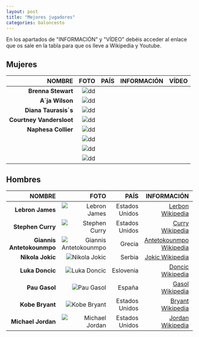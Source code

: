 ```yaml
---
layout: post
title: "Mejores jugadores"
categories: baloncesto
---
```


En los apartados de "INFORMACIÓN" y "VÍDEO" debéis acceder al enlace que os sale en la tabla para que os lleve a Wikipedia y Youtube.

## Mujeres ##

|NOMBRE|FOTO|PAÍS|INFORMACIÓN|VÍDEO|
|-----:|-----:|-----:|-----:|-----:|
|**Brenna Stewart**|![dd]()|      |[]()|[]()|
|**A´ja Wilson**|![dd]()|      |[]()|[]()|
|**Diana Taurasis´s**|![dd]()|      |[]()|[]()|
|**Courtney Vandersloot**|![dd]()|      |[]()|[]()|
|**Naphesa Collier**|![dd]()|      |[]()|[]()|
| |![dd]()|      |[]()|[]()|
|      |![dd]()|      |[]()|[]()|
|      |![dd]()|      |[]()||



## Hombres 

|NOMBRE|FOTO|PAÍS|INFORMACIÓN|VÍDEO|
|-----:|-----:|-----:|-----:|-----:|
|**Lebron James**|![Lebron James](https://danieledufis.github.io/images_text/baloncesto_lebron.jpg)|Estados Unidos|[Lerbon Wikipedia](https://es.wikipedia.org/wiki/LeBron_James)|[Lebron Youtube](https://www.youtube.com/watch?v=b117a8_jALE&t=106s)|
|**Stephen Curry**|![Stephen Curry](https://danieledufis.github.io/images_text/baloncesto_curry.jpg)|Estados Unidos|[Curry Wikipedia](https://es.wikipedia.org/wiki/Stephen_Curry)|[Curry Youtube](https://www.youtube.com/watch?v=P5_xgip67ac)|
|**Giannis Antetokounmpo**|![Giannis Antetokounmpo](https://danieledufis.github.io/images_text/baloncesto_anteto.jpg)|Grecia|[Antetokounmpo Wikipedia](https://es.wikipedia.org/wiki/Giannis_Antetokounmpo)|[Antetokounmpo Youtube](https://www.youtube.com/watch?v=0rMxWWsG4CQ)|
|**Nikola Jokic**|![Nikola Jokic](https://danieledufis.github.io/images_text/baloncesto_jokic.jpg)|Serbia|[Jokic Wikipedia](https://es.wikipedia.org/wiki/Nikola_Joki%C4%87)|[Jokic Youtube](https://www.youtube.com/watch?v=JWjV4dt9aw0)|
|**Luka Doncic**|![Luka Doncic](https://danieledufis.github.io/images_text/baloncesto_doncic.jpg)|Eslovenia|[Doncic Wikipedia](https://es.wikipedia.org/wiki/Luka_Don%C4%8Di%C4%87)|[Doncic Youtube](https://www.youtube.com/watch?v=NzsCCQsM5YY)|
|**Pau Gasol**|![Pau Gasol](https://danieledufis.github.io/images_text/baloncesto_gasol.jpg)|España|[Gasol Wikipedia](https://es.wikipedia.org/wiki/Pau_Gasol)|[Gasol Youtube](https://www.youtube.com/watch?v=ISYHoP_2Pfc)|
|**Kobe Bryant**|![Kobe Bryant](https://danieledufis.github.io/images_text/baloncesto_bryant.jpg)|Estados Unidos|[Bryant Wikipedia](https://es.wikipedia.org/wiki/Kobe_Bryant)|[Bryant Youtube](https://www.youtube.com/watch?v=1fjhIWJSxfw&t=33s)|
|**Michael Jordan**|![Michael Jordan](https://danieledufis.github.io/images_text/baloncesto_jordan.jpg)|Estados Unidos|[Jordan Wikipedia](https://es.wikipedia.org/wiki/Michael_Jordan)|[Jordan Youtube](https://www.youtube.com/watch?v=cuLprHh_BRg)|





